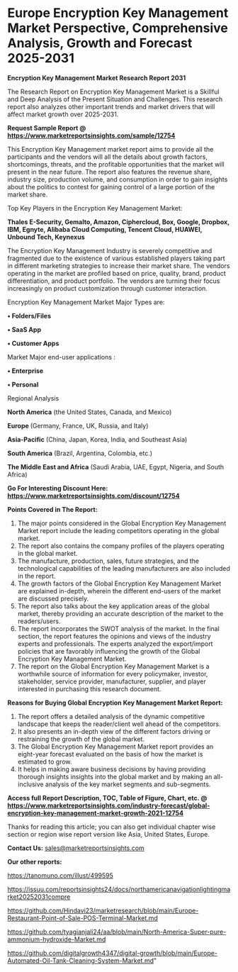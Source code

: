 # Europe Encryption Key Management Market Perspective, Comprehensive Analysis, Growth and Forecast 2025-2031

<strong>Encryption Key Management Market Research Report 2031</strong>

The Research Report on Encryption Key Management Market is a Skillful and Deep Analysis of the Present Situation and Challenges. This research report also analyzes other important trends and market drivers that will affect market growth over 2025-2031.

<strong>Request Sample Report @ <a href=https://www.marketreportsinsights.com/sample/12754>https://www.marketreportsinsights.com/sample/12754</a></strong>

This Encryption Key Management market report aims to provide all the participants and the vendors will all the details about growth factors, shortcomings, threats, and the profitable opportunities that the market will present in the near future. The report also features the revenue share, industry size, production volume, and consumption in order to gain insights about the politics to contest for gaining control of a large portion of the market share.

Top Key Players in the Encryption Key Management Market:

<strong>Thales E-Security, Gemalto, Amazon, Ciphercloud, Box, Google, Dropbox, IBM, Egnyte, Alibaba Cloud Computing, Tencent Cloud, HUAWEI, Unbound Tech, Keynexus</strong>

The Encryption Key Management Industry is severely competitive and fragmented due to the existence of various established players taking part in different marketing strategies to increase their market share. The vendors operating in the market are profiled based on price, quality, brand, product differentiation, and product portfolio. The vendors are turning their focus increasingly on product customization through customer interaction.

Encryption Key Management Market Major Types are:

<strong>• Folders/Files

• SaaS App

• Customer Apps</strong>

Market Major end-user applications :

<strong>• Enterprise

• Personal</strong>

Regional Analysis

</u><strong><b>North America</b></strong> (the United States, Canada, and Mexico)

<strong><b>Europe </b></strong>(Germany, France, UK, Russia, and Italy)

<strong><b>Asia-Pacific</b></strong> (China, Japan, Korea, India, and Southeast Asia)

<strong><b>South America</b></strong> (Brazil, Argentina, Colombia, etc.)

<strong><b>The Middle East and Africa</b></strong> (Saudi Arabia, UAE, Egypt, Nigeria, and South Africa)

<strong>Go For Interesting Discount Here: <a href=https://www.marketreportsinsights.com/discount/12754>https://www.marketreportsinsights.com/discount/12754</a></strong>

<strong>Points Covered in The Report:</strong>
<ol>
  <li>The major points considered in the Global Encryption Key Management Market report include the leading competitors operating in the global market.</li>
  <li>The report also contains the company profiles of the players operating in the global market.</li>
  <li>The manufacture, production, sales, future strategies, and the technological capabilities of the leading manufacturers are also included in the report.</li>
  <li>The growth factors of the Global Encryption Key Management Market are explained in-depth, wherein the different end-users of the market are discussed precisely.</li>
  <li>The report also talks about the key application areas of the global market, thereby providing an accurate description of the market to the readers/users.</li>
  <li>The report incorporates the SWOT analysis of the market. In the final section, the report features the opinions and views of the industry experts and professionals. The experts analyzed the export/import policies that are favorably influencing the growth of the Global Encryption Key Management Market.</li>
  <li>The report on the Global Encryption Key Management Market is a worthwhile source of information for every policymaker, investor, stakeholder, service provider, manufacturer, supplier, and player interested in purchasing this research document.</li>
</ol>
<strong>Reasons for Buying Global Encryption Key Management Market Report:</strong>

<ol>
  <li>The report offers a detailed analysis of the dynamic competitive landscape that keeps the reader/client well ahead of the competitors.</li>
  <li>It also presents an in-depth view of the different factors driving or restraining the growth of the global market.</li>
  <li>The Global Encryption Key Management Market report provides an eight-year forecast evaluated on the basis of how the market is estimated to grow.</li>
  <li>It helps in making aware business decisions by having providing thorough insights insights into the global market and by making an all-inclusive analysis of the key market segments and sub-segments.</li>
</ol>
<strong>Access full Report Description, TOC, Table of Figure, Chart, etc. @ <a href=https://www.marketreportsinsights.com/industry-forecast/global-encryption-key-management-market-growth-2021-12754>https://www.marketreportsinsights.com/industry-forecast/global-encryption-key-management-market-growth-2021-12754</a></strong>


Thanks for reading this article; you can also get individual chapter wise section or region wise report version like Asia, United States, Europe.

<strong>Contact Us:</strong>
sales@marketreportsinsights.com

<strong>Our other reports:</strong>

<a href=https://tanomuno.com/illust/499595>https://tanomuno.com/illust/499595</a>

<a href=https://issuu.com/reportsinsights24/docs/northamericanavigationlightingmarket20252031compre>https://issuu.com/reportsinsights24/docs/northamericanavigationlightingmarket20252031compre</a>

<a href=https://github.com/Hindavi23/marketresearch/blob/main/Europe-Restaurant-Point-of-Sale-POS-Terminal-Market.md>https://github.com/Hindavi23/marketresearch/blob/main/Europe-Restaurant-Point-of-Sale-POS-Terminal-Market.md</a>

<a href=https://github.com/tyagianjali24/aa/blob/main/North-America-Super-pure-ammonium-hydroxide-Market.md>https://github.com/tyagianjali24/aa/blob/main/North-America-Super-pure-ammonium-hydroxide-Market.md</a>

<a href=https://github.com/digitalgrowth4347/digital-growth/blob/main/Europe-Automated-Oil-Tank-Cleaning-System-Market.md>https://github.com/digitalgrowth4347/digital-growth/blob/main/Europe-Automated-Oil-Tank-Cleaning-System-Market.md</a>"
